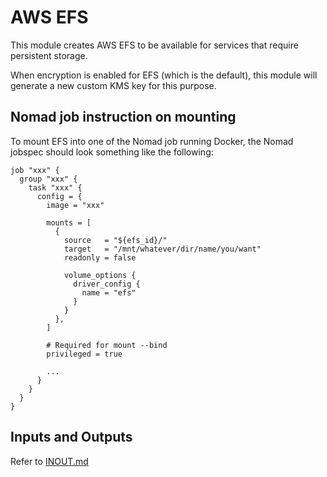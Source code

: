 # AWS EFS

This module creates AWS EFS to be available for services that require persistent
storage.

When encryption is enabled for EFS (which is the default), this module will
generate a new custom KMS key for this purpose.

## Nomad job instruction on mounting

To mount EFS into one of the Nomad job running Docker, the Nomad jobspec should
look something like the following:

```hcl
job "xxx" {
  group "xxx" {
    task "xxx" {
      config = {
        image = "xxx"

        mounts = [
          {
            source   = "${efs_id}/"
            target   = "/mnt/whatever/dir/name/you/want"
            readonly = false

            volume_options {
              driver_config {
                name = "efs"
              }
            }
          },
        ]

        # Required for mount --bind
        privileged = true

        ...
      }
    }
  }
}
```

## Inputs and Outputs

Refer to [INOUT.md](INOUT.md)
